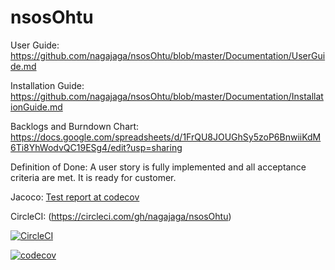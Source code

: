 # nsosOhtu

User Guide: https://github.com/nagajaga/nsosOhtu/blob/master/Documentation/UserGuide.md

Installation Guide: https://github.com/nagajaga/nsosOhtu/blob/master/Documentation/InstallationGuide.md

Backlogs and Burndown Chart: https://docs.google.com/spreadsheets/d/1FrQU8JOUGhSy5zoP6BnwiiKdM6Ti8YhWodvQC19ESg4/edit?usp=sharing

Definition of Done: 
A user story is fully implemented and all acceptance criteria are met. It is ready for customer.

Jacoco: [Test report at codecov](https://codecov.io/gh/nagajaga/nsosOhtu/tree/master/src/main/java/ohtu)

CircleCI: (https://circleci.com/gh/nagajaga/nsosOhtu)

[![CircleCI](https://circleci.com/gh/nagajaga/nsosOhtu.svg?style=svg)](https://circleci.com/gh/nagajaga/nsosOhtu)


[![codecov](https://codecov.io/gh/nagajaga/nsosOhtu/branch/master/graph/badge.svg)](https://codecov.io/gh/nagajaga/nsosOhtu)

